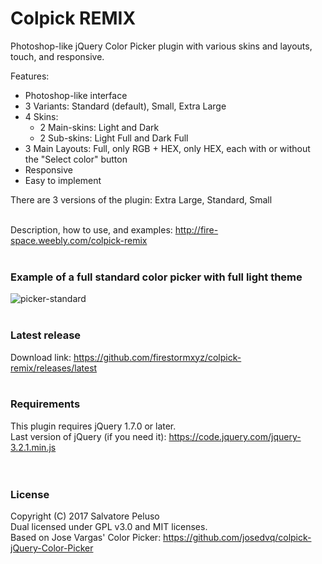 # Colpick REMIX

Photoshop-like jQuery Color Picker plugin with various skins and layouts, touch, and responsive. <br>

Features: <br>
* Photoshop-like interface
* 3 Variants: Standard (default), Small, Extra Large
* 4 Skins:
  * 2 Main-skins: Light and Dark
  * 2 Sub-skins: Light Full and Dark Full
* 3 Main Layouts: Full, only RGB + HEX, only HEX, each with or without the "Select color" button
* Responsive
* Easy to implement <br>

There are 3 versions of the plugin: Extra Large, Standard, Small <br><br>

Description, how to use, and examples: http://fire-space.weebly.com/colpick-remix <br><br>

### Example of a full standard color picker with full light theme
![picker-standard](https://user-images.githubusercontent.com/32025549/30749703-801ecea0-9fb4-11e7-9569-d85b2b904acd.png) <br><br>

### Latest release
Download link: https://github.com/firestormxyz/colpick-remix/releases/latest <br><br>

### Requirements
This plugin requires jQuery 1.7.0 or later. <br>
Last version of jQuery (if you need it): https://code.jquery.com/jquery-3.2.1.min.js <br><br><br>


### License
Copyright (C) 2017 Salvatore Peluso <br>
Dual licensed under GPL v3.0 and MIT licenses. <br>
Based on Jose Vargas' Color Picker: https://github.com/josedvq/colpick-jQuery-Color-Picker
